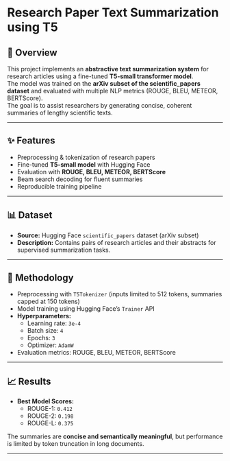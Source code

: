 # Research Paper Text Summarization using T5

## 📌 Overview
This project implements an **abstractive text summarization system** for research articles using a fine-tuned **T5-small transformer model**.  
The model was trained on the **arXiv subset of the scientific_papers dataset** and evaluated with multiple NLP metrics (ROUGE, BLEU, METEOR, BERTScore).  
The goal is to assist researchers by generating concise, coherent summaries of lengthy scientific texts.  

---

## ✨ Features
- Preprocessing & tokenization of research papers  
- Fine-tuned **T5-small model** with Hugging Face  
- Evaluation with **ROUGE, BLEU, METEOR, BERTScore**  
- Beam search decoding for fluent summaries  
- Reproducible training pipeline  

---

## 📊 Dataset
- **Source:** Hugging Face `scientific_papers` dataset (arXiv subset)  
- **Description:** Contains pairs of research articles and their abstracts for supervised summarization tasks.  

---

## 🔧 Methodology
- Preprocessing with `T5Tokenizer` (inputs limited to 512 tokens, summaries capped at 150 tokens)  
- Model training using Hugging Face’s `Trainer` API  
- **Hyperparameters:**  
  - Learning rate: `3e-4`  
  - Batch size: `4`  
  - Epochs: `3`  
  - Optimizer: `AdamW`  
- Evaluation metrics: ROUGE, BLEU, METEOR, BERTScore  

---

## 📈 Results
- **Best Model Scores:**  
  - ROUGE-1: `0.412`  
  - ROUGE-2: `0.198`  
  - ROUGE-L: `0.375`  

The summaries are **concise and semantically meaningful**, but performance is limited by token truncation in long documents.  

---


